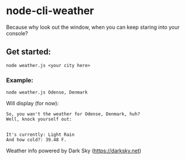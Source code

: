 # node-cli-weather

Because why look out the window, when you can keep staring into your console?

## Get started: 
```
node weather.js <your city here>
```

### Example:
```
node weather.js Odense, Denmark
```

Will display (for now): 
```
So, you wan't the weather for Odense, Denmark, huh?
Well, knock yourself out:


It's currently: Light Rain
And how cold?: 39.48 F.
```


Weather info powered by Dark Sky (https://darksky.net)


